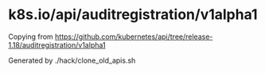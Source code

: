 # k8s.io/api/auditregistration/v1alpha1

Copying from https://github.com/kubernetes/api/tree/release-1.18/auditregistration/v1alpha1

Generated by ./hack/clone_old_apis.sh
